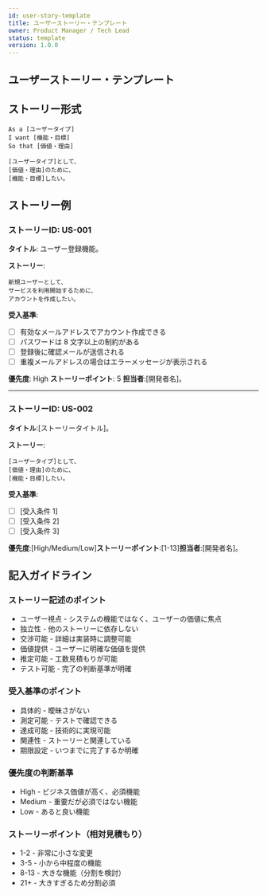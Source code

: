 ```yaml
---
id: user-story-template
title: ユーザーストーリー・テンプレート
owner: Product Manager / Tech Lead
status: template
version: 1.0.0
---
```


## ユーザーストーリー・テンプレート

## ストーリー形式

```text
As a [ユーザータイプ]
I want [機能・目標]
So that [価値・理由]

[ユーザータイプ]として、
[価値・理由]のために、
[機能・目標]したい。
```

## ストーリー例

### ストーリーID: US-001

**タイトル**: ユーザー登録機能。

**ストーリー**:

```text
新規ユーザーとして、
サービスを利用開始するために、
アカウントを作成したい。
```

**受入基準**:

- [ ] 有効なメールアドレスでアカウント作成できる
- [ ] パスワードは 8 文字以上の制約がある
- [ ] 登録後に確認メールが送信される
- [ ] 重複メールアドレスの場合はエラーメッセージが表示される

**優先度**: High **ストーリーポイント**: 5 **担当者**:[開発者名]。

---

### ストーリーID: US-002

**タイトル**:[ストーリータイトル]。

**ストーリー**:

```text
[ユーザータイプ]として、
[価値・理由]のために、
[機能・目標]したい。
```

**受入基準**:

- [ ] [受入条件 1]
- [ ] [受入条件 2]
- [ ] [受入条件 3]

**優先度**:[High/Medium/Low]**ストーリーポイント**:[1-13]**担当者**:[開発者名]。

## 記入ガイドライン

### ストーリー記述のポイント

- ユーザー視点 - システムの機能ではなく、ユーザーの価値に焦点
- 独立性 - 他のストーリーに依存しない
- 交渉可能 - 詳細は実装時に調整可能
- 価値提供 - ユーザーに明確な価値を提供
- 推定可能 - 工数見積もりが可能
- テスト可能 - 完了の判断基準が明確

### 受入基準のポイント

- 具体的 - 曖昧さがない
- 測定可能 - テストで確認できる
- 達成可能 - 技術的に実現可能
- 関連性 - ストーリーと関連している
- 期限設定 - いつまでに完了するか明確

### 優先度の判断基準

- High - ビジネス価値が高く、必須機能
- Medium - 重要だが必須ではない機能
- Low - あると良い機能

### ストーリーポイント（相対見積もり）

- 1-2 - 非常に小さな変更
- 3-5 - 小から中程度の機能
- 8-13 - 大きな機能（分割を検討）
- 21+ - 大きすぎるため分割必須
